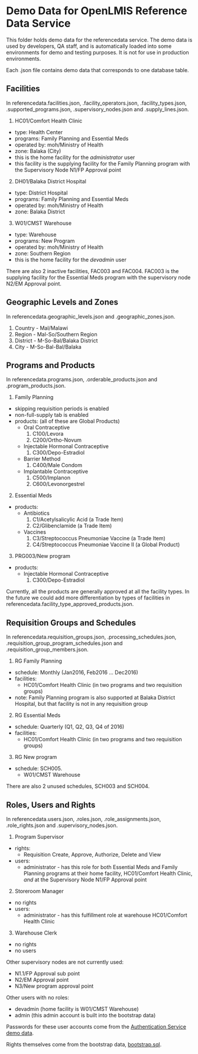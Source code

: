 # Demo Data for OpenLMIS Reference Data Service
This folder holds demo data for the referencedata service. The demo data is used by developers, QA
staff, and is automatically loaded into some environments for demo and testing purposes. It is not
for use in production environments.

Each .json file contains demo data that corresponds to one database table.

## Facilities

In referencedata.facilities.json, .facility_operators.json, .facility_types.json,
.supported_programs.json, .supervisory_nodes.json and .supply_lines.json.

1. HC01/Comfort Health Clinic
  * type: Health Center
  * programs: Family Planning and Essential Meds
  * operated by: moh/Ministry of Health
  * zone: Balaka (City)
  * this is the home facility for the _administrator_ user
  * this facility is the supplying facility for the Family Planning program with the Supervisory
    Node N1/FP Approval point
2. DH01/Balaka District Hospital
  * type: District Hospital
  * programs: Family Planning and Essential Meds
  * operated by: moh/Ministry of Health
  * zone: Balaka District
3. W01/CMST Warehouse
  * type: Warehouse
  * programs: New Program
  * operated by: moh/Ministry of Health
  * zone: Southern Region
  * this is the home facility for the _devadmin_ user

There are also 2 inactive facilities, FAC003 and FAC004. FAC003 is the supplying facility for
the Essential Meds program with the supervisory node N2/EM Approval point.

## Geographic Levels and Zones

In referencedata.geographic_levels.json and .geographic_zones.json.

1. Country - Mal/Malawi
2. Region - Mal-So/Southern Region
3. District - M-So-Bal/Balaka District
4. City - M-So-Bal-Bal/Balaka

## Programs and Products

In referencedata.programs.json, .orderable_products.json and .program_products.json.

1. Family Planning
  * skipping requisition periods is enabled
  * non-full-supply tab is enabled
  * products: (all of these are Global Products)
    * Oral Contraceptive
      1. C100/Levora
      2. C200/Ortho-Novum
    * Injectable Hormonal Contraceptive
      1. C300/Depo-Estradiol
    * Barrier Method
      1. C400/Male Condom
    * Implantable Contraceptive
      1. C500/Implanon
      2. C600/Levonorgestrel
2. Essential Meds
  * products:
    * Antibiotics
      1. C1/Acetylsalicylic Acid (a Trade Item)
      2. C2/Glibenclamide (a Trade Item)
    * Vaccines
      1. C3/Streptococcus Pneumoniae Vaccine (a Trade Item)
      2. C4/Streptococcus Pneumoniae Vaccine II (a Global Product)
3. PRG003/New program
  * products:
    * Injectable Hormonal Contraceptive
      1. C300/Depo-Estradiol

Currently, all the products are generally approved at all the facility types.
In the future we could add more differentiation by types of facilities in
referencedata.facility_type_approved_products.json.

## Requisition Groups and Schedules

In referencedata.requisition_groups.json, .processing_schedules.json,
.requisition_group_program_schedules.json and .requisition_group_members.json.

1. RG Family Planning
  * schedule: Monthly (Jan2016, Feb2016 ... Dec2016)
  * facilities:
    * HC01/Comfort Health Clinic (in two programs and two requisition groups)
  * note: Family Planning program is also supported at Balaka District Hospital,
    but that facility is not in any requisition group
2. RG Essential Meds
  * schedule: Quarterly (Q1, Q2, Q3, Q4 of 2016)
  * facilities:
    * HC01/Comfort Health Clinic (in two programs and two requisition groups)
3. RG New program
  * schedule: SCH005.
    * W01/CMST Warehouse

There are also 2 unused schedules, SCH003 and SCH004.

## Roles, Users and Rights

In referencedata.users.json, .roles.json, .role_assignments.json, .role_rights.json and
.supervisory_nodes.json.

1. Program Supervisor
  * rights:
    * Requisition Create, Approve, Authorize, Delete and View
  * users:
    * administrator - has this role for both Essential Meds and Family Planning programs
      at their home facility, HC01/Comfort Health Clinic, _and_ at the Supervisory Node
      N1/FP Approval point
2. Storeroom Manager
  * no rights
  * users:
    * administrator - has this fulfillment role at warehouse HC01/Comfort Health Clinic
3. Warehouse Clerk
  * no rights
  * no users

Other supervisory nodes are not currently used:
  * N1.1/FP Approval sub point
  * N2/EM Approval point
  * N3/New program approval point

Other users with no roles:
  * devadmin (home facility is W01/CMST Warehouse)
  * admin (this admin account is built into the bootstrap data)

Passwords for these user accounts come from the
[Authentication Service demo data](https://github.com/OpenLMIS/openlmis-auth/tree/master/demo-data).

Rights themselves come from the bootstrap data,
[bootstrap.sql](https://github.com/OpenLMIS/openlmis-referencedata/blob/master/src/main/resources/bootstrap.sql).

